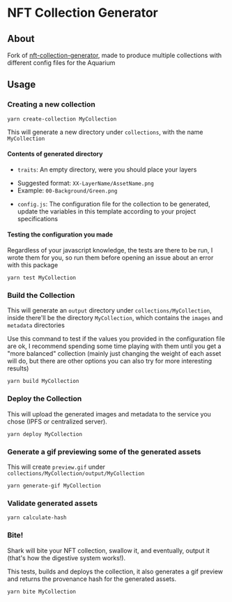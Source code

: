 # NFT Collection Generator

## About

Fork of [nft-collection-generator](https://github.com/manuelpires/nft-collection-generator.git), made to produce multiple collections with different config files for the Aquarium

## Usage

### Creating a new collection

`yarn create-collection MyCollection`  

This will generate a new directory under `collections`, with the name `MyCollection`

#### Contents of generated directory

* `traits`: An empty directory, were you should place your layers
 - Suggested format: `XX-LayerName/AssetName.png`
 - Example: `00-Background/Green.png`
* `config.js`: The configuration file for the collection to be generated, update the variables in this template according to your project specifications

#### Testing the configuration you made

Regardless of your javascript knowledge, the tests are there to be run, I wrote them for you, so run them before opening an issue about an error with this package

`yarn test MyCollection`

### Build the Collection

This will generate an `output` directory under `collections/MyCollection`, inside there'll be the directory `MyCollection`, which contains the `images` and `metadata` directories

Use this command to test if the values you provided in the configuration file are ok, I recommend spending some time playing with them until you get a "more balanced" collection (mainly just changing the weight of each asset will do, but there are other options you can also try for more interesting results)

`yarn build MyCollection`

### Deploy the Collection

This will upload the generated images and metadata to the service you chose (IPFS or centralized server).

`yarn deploy MyCollection`

### Generate a gif previewing some of the generated assets

This will create `preview.gif` under `collections/MyCollection/output/MyCollection`

`yarn generate-gif MyCollection`

### Validate generated assets

`yarn calculate-hash`

### Bite!

Shark will bite your NFT collection, swallow it, and eventually, output it (that's how the digestive system works!).

This tests, builds and deploys the collection, it also generates a gif preview and returns the provenance hash for the generated assets.

`yarn bite MyCollection`
